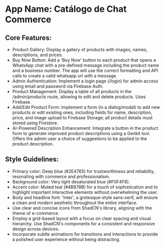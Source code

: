 # **App Name**: Catálogo de Chat Commerce

## Core Features:

- Product Gallery: Display a gallery of products with images, names, descriptions, and prices.
- Buy Now Button: Add a 'Buy Now' button to each product that opens a WhatsApp chat with a pre-defined message including the product name and a business number. The app will use the correct formatting and API calls to create a valid whatsapp url with a message.
- Admin Authentication: Implement a login page (/login) for admin access using email and password via Firebase Auth.
- Product Management: Display a table of all products in the /admin/products route, allowing to edit and delete products. Uses Firebase.
- Add/Edit Product Form: Implement a form (in a dialog/modal) to add new products or edit existing ones, including fields for name, description, price, and image upload to Firebase Storage; all product details must stored using Firestore.
- AI-Powered Description Enhancement: Integrate a button in the product form to generate improved product descriptions using a Genkit tool. Offers the admin user a choice of suggestions to be applied to the product description.

## Style Guidelines:

- Primary color: Deep blue (#2E4765) for trustworthiness and reliability, resonating with commerce and professionalism.
- Background color: Very light desaturated blue (#F0F4F8).
- Accent color: Muted teal (#4B878B) for a touch of sophistication and to highlight important interactive elements without overwhelming the user.
- Body and headline font: 'Inter', a grotesque-style sans-serif, will ensure a clean and modern aesthetic throughout the entire interface.
- Use clear and concise icons from ShadCN's library, aligning with the theme of e-commerce.
- Employ a grid-based layout with a focus on clear spacing and visual hierarchy. Use ShadCN's components for a consistent and responsive design across devices.
- Incorporate subtle animations for transitions and interactions to provide a polished user experience without being distracting.